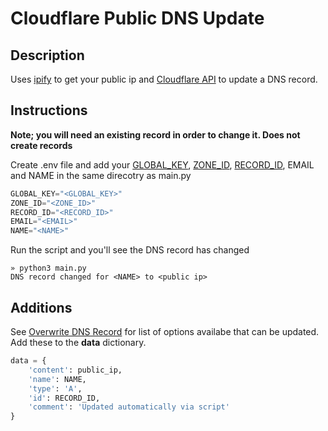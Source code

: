 # Cloudflare Public DNS Update

## Description

Uses [ipify](https://www.ipify.org/) to get your public ip and [Cloudflare API](https://developers.cloudflare.com/api/) to update a DNS record.


## Instructions

**Note; you will need an existing record in order to change it. Does not create records**

Create .env file and add your [GLOBAL_KEY](https://dash.cloudflare.com/profile/api-tokens), [ZONE_ID](https://developers.cloudflare.com/fundamentals/setup/find-account-and-zone-ids/), [RECORD_ID](https://developers.cloudflare.com/api/operations/dns-records-for-a-zone-list-dns-records), EMAIL and NAME in the same direcotry as main.py

```python
GLOBAL_KEY="<GLOBAL_KEY>"
ZONE_ID="<ZONE_ID>"
RECORD_ID="<RECORD_ID>"
EMAIL="<EMAIL>"
NAME="<NAME>"
```
Run the script and you'll see the DNS record has changed

```
» python3 main.py
DNS record changed for <NAME> to <public ip>
```

## Additions

See [Overwrite DNS Record](https://developers.cloudflare.com/api/operations/dns-records-for-a-zone-update-dns-record) for list of options availabe that can be updated. Add these to the **data** dictionary.

```python
data = {
    'content': public_ip,
    'name': NAME,
    'type': 'A',
    'id': RECORD_ID,
    'comment': 'Updated automatically via script'
}
```


